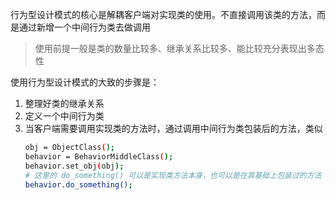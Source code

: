 行为型设计模式的核心是解耦客户端对实现类的使用。不直接调用该类的方法，而是通过新增一个中间行为类去做调用

> 使用前提一般是类的数量比较多、继承关系比较多、能比较充分表现出多态性

使用行为型设计模式的大致的步骤是：

1. 整理好类的继承关系
2. 定义一个中间行为类
3. 当客户端需要调用实现类的方法时，通过调用中间行为类包装后的方法，类似
    ```BASH
    obj = ObjectClass();
    behavior = BehaviorMiddleClass();
    behavior.set_obj(obj);
    # 这里的 do_something() 可以是实现类方法本身，也可以是在其基础上包装过的方法
    behavior.do_something();
    ```
